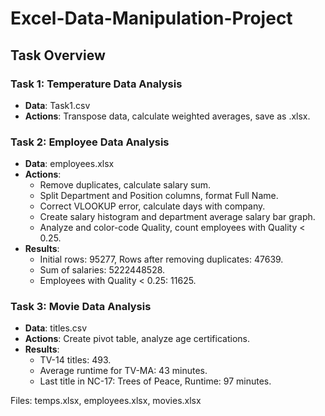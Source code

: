 # Excel-Data-Manipulation-Project

## Task Overview
### Task 1: Temperature Data Analysis
- **Data**: Task1.csv
- **Actions**: Transpose data, calculate weighted averages, save as .xlsx.

### Task 2: Employee Data Analysis
- **Data**: employees.xlsx
- **Actions**:
  - Remove duplicates, calculate salary sum.
  - Split Department and Position columns, format Full Name.
  - Correct VLOOKUP error, calculate days with company.
  - Create salary histogram and department average salary bar graph.
  - Analyze and color-code Quality, count employees with Quality < 0.25.
- **Results**:
  - Initial rows: 95277, Rows after removing duplicates: 47639.
  - Sum of salaries: 5222448528.
  - Employees with Quality < 0.25: 11625.

### Task 3: Movie Data Analysis
- **Data**: titles.csv
- **Actions**: Create pivot table, analyze age certifications.
- **Results**:
  - TV-14 titles: 493.
  - Average runtime for TV-MA: 43 minutes.
  - Last title in NC-17: Trees of Peace, Runtime: 97 minutes.

Files: temps.xlsx, employees.xlsx, movies.xlsx
